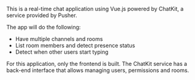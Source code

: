 This is a real-time chat application using Vue.js powered by ChatKit, a service provided by Pusher.

The app will do the following:

- Have multiple channels and rooms
- List room members and detect presence status
- Detect when other users start typing

For this application, only the frontend is built. The ChatKit service has a back-end interface that allows managing users, permissions and rooms.
